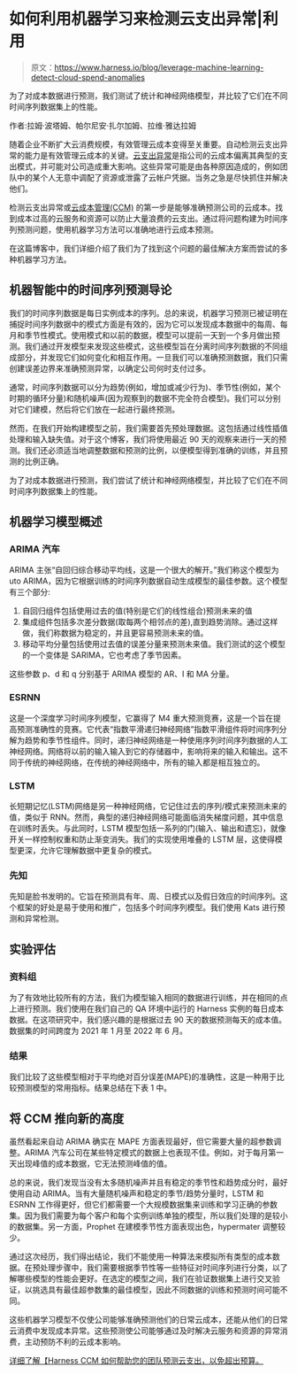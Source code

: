 # 如何利用机器学习来检测云支出异常|利用

> 原文：<https://www.harness.io/blog/leverage-machine-learning-detect-cloud-spend-anomalies>

为了对成本数据进行预测，我们测试了统计和神经网络模型，并比较了它们在不同时间序列数据集上的性能。

作者:拉姆·波塔姆、帕尔尼安·扎尔加姆、拉维·雅达拉姆

随着企业不断扩大云消费规模，有效管理云成本变得至关重要。自动检测云支出异常的能力是有效管理云成本的关键。[云支出异常](https://harness.io/blog/i-love-spending-money-on-cloud-costs)是指公司的云成本偏离其典型的支出模式，并可能对公司造成重大影响。这些异常可能是由各种原因造成的，例如团队中的某个人无意中调配了资源或泄露了云帐户凭据。当务之急是尽快抓住并解决他们。

检测云支出异常或[云成本管理(CCM)](https://harness.io/blog/ccm-best-practices) 的第一步是能够准确预测公司的云成本。找到成本过高的云服务和资源可以防止大量浪费的云支出。通过将问题构建为时间序列预测问题，使用机器学习方法可以准确地进行云成本预测。

在这篇博客中，我们详细介绍了我们为了找到这个问题的最佳解决方案而尝试的多种机器学习方法。

## 机器智能中的时间序列预测导论

我们的时间序列数据是每日实例成本的序列。总的来说，机器学习预测已被证明在捕捉时间序列数据中的模式方面是有效的，因为它可以发现成本数据中的每周、每月和季节性模式。使用模式和以前的数据，模型可以提前一天到一个多月做出预测。我们通过开发模型来发现这些模式，这些模型旨在分离时间序列数据的不同组成部分，并发现它们如何变化和相互作用。一旦我们可以准确预测数据，我们只需创建误差边界来准确预测异常，以确定公司何时支付过多。

通常，时间序列数据可以分为趋势(例如，增加或减少行为)、季节性(例如，某个时期的循环分量)和随机噪声(因为观察到的数据不完全符合模型)。我们可以分别对它们建模，然后将它们放在一起进行最终预测。

然而，在我们开始构建模型之前，我们需要首先预处理数据。这包括通过线性插值处理和输入缺失值。对于这个博客，我们将使用最近 90 天的观察来进行一天的预测。我们还必须适当地调整数据和预测的比例，以便模型得到准确的训练，并且预测的比例正确。

为了对成本数据进行预测，我们尝试了统计和神经网络模型，并比较了它们在不同时间序列数据集上的性能。

## 机器学习模型概述

### ARIMA 汽车

ARIMA 主张“自回归综合移动平均线，这是一个很大的解开。”我们称这个模型为 uto ARIMA，因为它根据训练的时间序列数据自动生成模型的最佳参数。这个模型有三个部分:

1.  自回归组件包括使用过去的值(特别是它们的线性组合)预测未来的值
2.  集成组件包括多次差分数据(取每两个相邻点的差),直到趋势消除。通过这样做，我们称数据为稳定的，并且更容易预测未来的值。
3.  移动平均分量包括使用过去值的误差分量来预测未来值。我们测试的这个模型的一个变体是 SARIMA，它也考虑了季节因素。

这些参数 p、d 和 q 分别基于 ARIMA 模型的 AR、I 和 MA 分量。

### ESRNN

这是一个深度学习时间序列模型，它赢得了 M4 重大预测竞赛，这是一个旨在提高预测准确性的竞赛。它代表“指数平滑递归神经网络”指数平滑组件将时间序列分解为趋势和季节性组件。同时，递归神经网络是一种使用序列时间序列数据的人工神经网络。网络将以前的输入输入到它的存储器中，影响将来的输入和输出。这不同于传统的神经网络，在传统的神经网络中，所有的输入都是相互独立的。

### LSTM

长短期记忆(LSTM)网络是另一种神经网络，它记住过去的序列/模式来预测未来的值，类似于 RNN。然而，典型的递归神经网络可能面临消失梯度问题，其中信息在训练时丢失。与此同时，LSTM 模型包括一系列的门(输入、输出和遗忘)，就像开关一样控制权重和防止渐变消失。我们的实现使用堆叠的 LSTM 层，这使得模型更深，允许它理解数据中更复杂的模式。

### 先知

先知是脸书发明的。它旨在预测具有年、周、日模式以及假日效应的时间序列。这个框架的好处是易于使用和推广，包括多个时间序列模型。我们使用 Kats 进行预测和异常检测。

## 实验评估

### 资料组

为了有效地比较所有的方法，我们为模型输入相同的数据进行训练，并在相同的点上进行预测。我们使用在我们自己的 QA 环境中运行的 Harness 实例的每日成本数据。在这项研究中，我们感兴趣的是根据过去 90 天的数据预测每天的成本值。数据集的时间跨度为 2021 年 1 月至 2022 年 6 月。

### 结果

我们比较了这些模型相对于平均绝对百分误差(MAPE)的准确性，这是一种用于比较预测模型的常用指标。结果总结在下表 1 中。

## 将 CCM 推向新的高度

虽然看起来自动 ARIMA 确实在 MAPE 方面表现最好，但它需要大量的超参数调整。ARIMA 汽车公司在某些特定模式的数据上也表现不佳。例如，对于每月第一天出现峰值的成本数据，它无法预测峰值的值。

总的来说，我们发现当没有太多随机噪声并且有稳定的季节性和趋势成分时，最好使用自动 ARIMA。当有大量随机噪声和稳定的季节/趋势分量时，LSTM 和 ESRNN 工作得更好，但它们都需要一个大规模数据集来训练和学习正确的参数集。因为我们需要为每个客户和每个实例训练单独的模型，所以我们处理的是较小的数据集。另一方面，Prophet 在建模季节性方面表现出色，hypermater 调整较少。

通过这次经历，我们得出结论，我们不能使用一种算法来模拟所有类型的成本数据。在预处理步骤中，我们需要根据季节性等一些特征对时间序列进行分类，以了解哪些模型的性能会更好。在选定的模型之间，我们在验证数据集上进行交叉验证，以挑选具有最佳超参数集的最佳模型，因此不同数据的训练和预测时间可能不同。

这些机器学习模型不仅使公司能够准确预测他们的日常云成本，还能从他们的日常云消费中发现成本异常。这些预测使公司能够通过及时解决云服务和资源的异常消费，主动预防不利的云成本影响。

[详细了解【Harness CCM 如何帮助您的团队预测云支出，以免超出预算。](https://harness.io/company/contact-sales)